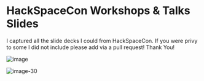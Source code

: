 # HackSpaceCon Workshops & Talks Slides

I captured all the slide decks I could from HackSpaceCon. If you were privy to some I did not include please add via a pull request! Thank You!

![image](https://user-images.githubusercontent.com/63926014/232902366-c2bf8755-35a1-4102-981e-c2d77c141c75.png)

![image-30](https://github.com/ethanolivertroy/hackspacecon-2023/assets/63926014/b717a6d1-ee13-473e-a402-6785aaca0b5e)
